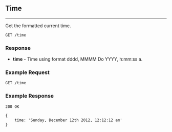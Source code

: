 ## Time
---
Get the formatted current time.

`GET /time`

### Response
- **time** - Time using format dddd, MMMM Do YYYY, h:mm:ss a.

### Example Request
`GET /time`

### Example Response
`200 OK`

```
{
	time: 'Sunday, December 12th 2012, 12:12:12 am'
}
```

